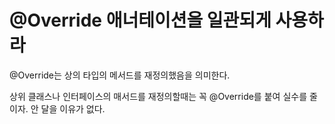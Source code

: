 # @Override 애너테이션을 일관되게 사용하라

@Override는 상의 타입의 메서드를 재정의했음을 의미한다.

상위 클래스나 인터페이스의 매서드를 재정의할때는 꼭 @Override를 붙여 실수를 줄이자. 안 달을 이유가 없다.
